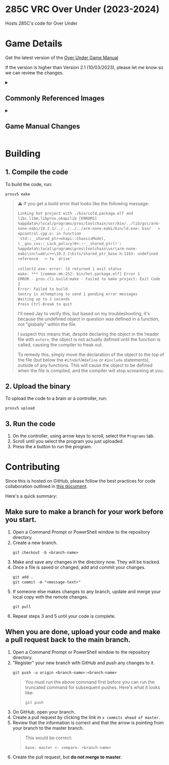 # 285C VRC Over Under (2023-2024)

Hosts 285C's code for Over Under

# Game Details

Get the latest version of the [Over Under Game Manual](https://link.vex.com/docs/23-24/vrc-over-under/GameManual)

If the version is higher than Version 2.1 (10/03/2023), please let me know so we can review the changes.

<details>
  <summary><h2>Commonly Referenced Images</h2></summary>

### Field, Match

![](images/field.png)

<br>

### Starting Tiles

![](images/starting_tiles.png)

<br>

### Field, Skills

![](images/field_skills.png)

<br>

### Field Element Reference Lengths

![](images/field_element_length.png)

<br>

### Neutral Zones

![](images/auton_neutral_zones.png)

<br>

### Offensive Zones

![](images/offensive_zones.png)

<br>

### Breakdown of Double Zoning

<table>
   <tr>
      <td><h4><strong>No one is double zoning. </strong><br>One bot is on each half of the map.</h4></td>
      <td><h4><strong>No one is double zoning. </strong><br>The red bot is touching the barrier, so no double zoning is occuring.</h4></td>
   </tr>
   <tr>
      <td><img src="images/double_zoned_none.png"></td>
      <td><img src="images/double_zoned_red_safe.png"></td>
   </tr>
   <tr>
      <td><h4><strong>Red is double zoning. </strong><br>Both red bots are in the red offensive zone.</h4></td>
      <td><h4><strong>Red is double zoning. </strong><br>Both red bots are in the blue offensive zone.</h4></td>
   </tr>
   <tr>
      <td><img src="images/double_zoned_red_B.png"></td>
      <td><img src="images/double_zoned_red_A.png"></td>
   </tr>
</table>

</details>
<details>
  <summary><h2>Game Manual Changes</h2></summary>

### Version 2.1 - October 3, 2023
 > - Added a new definition of Plowing
 > - Updated the definition of Possession to clarify intent and explain relation to Plowing
 > - Updated \<SC5> to clarify the criteria of scoring Alliance Triballs
 > - Updated \<G1> to include a link to the Code of Conduct process
 > - Updated \<G5> to clarify that Robots may not use external influences to satisfy starting size limits
 > - Added a red box to \<SG5> allowing Teams an opportunity at the Head Referee’s discretion to untangle themselves from the net if it occurs during the Autonomous Period
 > - Updated \<SG6> with a new bullet point, image, and notes to clarify intent
 > - Updated \<SG11> to clarify intent of non Match Affecting Violations
 > - Updated \<R7b> to clarify that greasing V5 Smart Motor cartridges is prohibited
 > - Updated \<T11> to clarify intent of repairing a broken net
 > - Updated Appendix A to include allowed field modifications
 > - Updated \<VUG1> to clarify that Teams may adjust the starting position of Alliance Triballs per \<SG1>
 > - Updated \<VUG5> to clarify that Alliances may only use the Match Load Zone adjacent to the Robot Starting Tiles during the Autonomous Period of a Head-to-Head Match
 > - Updated \<VUR3> to allow molding of non-metals
 > - Updated the tables in \<VUR4> and \<VUR5> to clarify intent
 > - Added Appendix D (VEX AI Robotics Competition)
 > - Minor typo / formatting fixes

### Version 2.0 - August 1, 2023
 > - Updated \<G8> to clarify the legality of items brought to the field by Drive Team Members
 > - Updated \<R22a> and added a note to clarify pneumatic reservoir legality
 > - Updated \<T1e> to clarify that a Head Referee may only watch one Match at a time
 > - Updated \<T11> to address using PVC to replace a damaged section of a Goal
 > - Updated figure 41 to fix the position of misaligned Triballs
 > - Minor typo / formatting fixes

### Version 1.1 - July 11, 2023

> - Added VEX U Robot Rules

### Version 1.0 - June 27, 2023

> - Updated point 1b in the definition of Elevated to state that a Robot must be contacting any portion of the Barrier that is on their Alliance’s side of the Neutral Zone
> - Added point 4 to the definition of Elevated to state that a Robot may not be contacting an Alliance partner Robot that is not considered Elevated
> - Added a note to \<SC7> to clarify intent
> - Added a note to \<SG1> and \<RSC2e> to clarify that the Triballs beginning in Match Load Zones may be repositioned by Teams. The note in \<G9> was also updated to reflect this change
> - Revised \<SG3> to state that any Triballs that leave the field will be returned to the nearest Match Load Zone
> - Added a Violation note to \<SG9> to clarify intent
> - Added \<SG11d>, stating that Robots may not contact the Short Barriers adjacent to the opposing Alliance’s Elevation Bars during the last thirty (30) seconds of the Match
> - Updated \<T9> to provide clarity regarding when Time Outs may be used
> - Updated \<T10> to provide a Goal height tolerance, and to provide further clarity
> - Added a Violation note to \<RSC1> to clarify intent
> - Added Appendix C for VEX U
> - Minor typo / formatting fixes

### Version 0.2 - June 13, 2023

> - Updated the definition of Elevation Tier to clarify that Robots must be “fully above the white line” of the Height Guide to receive credit for that Elevation Tier
> - Added a note to \<SC3>, clarifying that a Triball Scored in a Goal is not also considered Scored in that Goal’s Offensive Zone
> - Revised the note in \<SG5> to clarify that the net cannot be lifted to score / de-score
> - Updated \<T5> to include Autonomous Win Points
> - Updated \<T8> to clarify that a Team that receives a Disqualification in a Qualification Match also receives a score of (0) for the Match
> - Added an REC Library article link to \<R7> to provide clarity
> - Updated Robot Skills Challenge Ranking 9a to Number of Triballs Scored in Goals
> - Minor typo / formatting fixes

### Version 0.1 - April 29, 2023

> - Initial Release

</details>

# Building

## 1. Compile the code

To build the code, run:

```
prosv5 make
```

> ⚠️ If you get a build error that looks like the following message:
>
> ```
> Linking hot project with ./bin/cold.package.elf and libc,libm,libpros,okapilib [ERRORS]
> %appdata%/local/programs/pros/toolchain/usr/bin/../lib/gcc/arm-none-eabi/10.2.1/../../../../arm-none-eabi/bin/ld.exe: bin/   > opcontrol.cpp.o: in function `std::__shared_ptr<okapi::ChassisModel, (__gnu_cxx::_Lock_policy)0>::~__shared_ptr()':
> %appdata%\local\programs\pros\toolchain\usr\arm-none-eabi\include\c++\10.2.1\bits/shared_ptr_base.h:1183: undefined reference   > to `drive'
>
> collect2.exe: error: ld returned 1 exit status
> make: *** [common.mk:252: bin/hot.package.elf] Error 1
> ERROR - pros.cli.build:make - Failed to make project: Exit Code 2
> Error: Failed to build
> Sentry is attempting to send 1 pending error messages
> Waiting up to 2 seconds
> Press Ctrl-Break to quit
> ```
>
> I'll need Jay to verify this, but based on my troubleshooting, it's because the undefined object in question was defined in a function, not "globally" within the file.
>
> I suspect this means that, despite declaring the object in the header file with `extern`, the object is not actually defined until the function is called, causing the compiler to freak out.
>
> To remedy this, simply move the declaration of the object to the top of the file (but below the `#ifndef`/`#define` or `#include` statements), outside of any functions. This will cause the object to be defined when the file is compiled, and the compiler will stop screaming at you.

## 2. Upload the binary

To upload the code to a brain or a controller, run:

```
prosv5 upload
```

## 3. Run the code

1. On the controller, using arrow keys to scroll, select the `Programs` tab.
2. Scroll until you select the program you just uploaded.
3. Press the `A` button to run the program.

# Contributing

Since this is hosted on GitHub, please follow the best practices for code collaboration outlined in [this document](https://cdn.discordapp.com/attachments/1062157317208035333/1062196035021181000/codeCollab.pdf).

Here's a quick summary:

## Make sure to make a branch for your work before you start.

1. Open a Command Prompt or PowerShell window to the repository directory.
2. Create a new branch.
   ```
   git checkout -b <branch-name>
   ```
3. Make and save any changes in the directory now. They will be tracked.
4. Once a file is saved or changed, add and commit your changes.
   ```
   git add .
   git commit -m "<message-text>"
   ```
5. If someone else makes changes to any branch, update and merge your local copy with the remote changes.
   ```
   git pull
   ```
6. Repeat steps 3 and 5 until your code is complete.

## When you are done, upload your code and make a pull request back to the main branch.

1. Open a Command Prompt or PowerShell window to the repository directory.
2. "Register" your new branch with GitHub and push any changes to it.
   ```
   git push -u origin <branch-name>:<branch-name>
   ```
   > You must run the above command first before you can run the truncated command for subsequent pushes. Here's what it looks like:
   >
   > ```
   > git push
   > ```
3. On GitHub, open your branch.
4. Create a pull request by clicking the link in `x commits ahead of master`.
5. Review that the information is correct and that the arrow is pointing from your branch to the master branch.
   > This would be correct:
   >
   > ```
   > base: master <- compare: <branch-name>
   > ```
6. Create the pull request, but **do not merge to master**.

